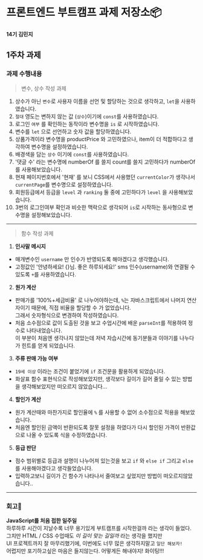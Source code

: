 # 프론트엔드 부트캠프 과제 저장소📦
**14기 김민지**

## 1주차 과제

### 과제 수행내용
> 변수, 상수 작성 과제
1. 상수가 아닌 `변수`로 사용자 이름을 선언 및 할당하는 것으로 생각하고, `let`을 사용하였습니다.
2. `절대` 영도는 변하지 않는 값 (`상수`)이기에 `const`를 사용하였습니다.
3. 로그인 `여부` 를 확인하는 동작이라 변수명을 `is` 로 시작하였습니다.
4. 변수를 `let` 으로 선언하고 숫자 값을 할당하였습니다. 
5. 상품가격이라 변수명을 productPrice 와 고민하였으나, item이 더 적합하다고 생각하여 변수명을 설정하였습니다.
6. 배경색을 담는 `상수` 이기에 `const`를 사용하였습니다.
7. '댓글 수' 라는 변수명에 numberOf 를 쓸지 count를 쓸지 고민하다가 numberOf를 사용해보았습니다.
8. 현재 페이지번호에서 '현재' 를 보니 CSS에서 사용했던 `currentColor`가 생각나서 `currentPage`를 변수명으로 설정하였습니다.
9. 회원등급에서 등급을 `level` 과 `ranking` 둘 중에 고민하다가 `level` 을 사용해보았습니다.
10. 3번의 로그인여부 확인과 비슷한 맥락으로 생각되어 `is`로 시작하는 동사형으로 변수명을 설정해보았습니다.


---

> 함수 작성 과제
1. **인사말 메시지**
  - 매개변수인 `username` 만 인수가 반영되도록 해야겠다고 생각했습니다. 
  - 고정값인 '안녕하세요! {}님. 좋은 하루되세요!' sms 인수(username)와 연결될 수 있도록 `+`를 사용하였습니다.

2. **원가 계산**
  - 판매가를 '100%+세금비율' 로 나누어야하는데, `%`는 자바스크립트에서 나머지 연산자이기 때문에, 직접 비율을 할당할 수 가 없었습니다. <br />
  그래서 숫자형식으로 변경하여 작성하였습니다.
  - 처음 소수점으로 값이 도출된 것을 보고 수업시간에 배운 `parseInt`를 적용하여 정수로 나타내었습니다. <br />
  이 부분이 처음엔 생각나지 않았는데 저녁 자습시간에 동기분들과 이야기를 나누다가 힌트를 얻게 되었습니다. 

3. **주류 판매 가능 여부**
  - `19세 이상` 이라는 조건이 붙었기에 `if` 조건문을 활용하게 되었습니다.
  - 화살표 함수 표현식으로 작성해보았지만, 생각보다 길이가 길어 줄일 수 있는 방법을 생각해보았지만 떠오르지 않았습니다...

4. **할인가 계산**
  -  원가 계산때와 마찬가지로 할인율에 `%` 를 사용할 수 없어 소수점으로 적용을 해보았습니다. 
  - 처음엔 할인된 금액이 반환되도록 잘못 설정을 하였다가 다시 할인된 가격이 반환값으로 나올 수 있도록 식을 수정하였습니다.

5. **등급 판단**
  - 점수 범위별로 등급과 설명이 나누어져 있는것을 보고 `if` 와 `else if` 그리고 `else` 를 사용해야겠다고 생각들었습니다.
  - 입력하고보니 길이가 긴 함수가 나타나서 줄여보고 싶었지만 방법이 떠오르지않았습니다..

---

### 회고📝
**JavaScript를 처음 접한 일주일** <br />
하루하루 시간이 지날수록 너무 용기있게 부트캠프를 시작한걸까 라는 생각이 들었다. <br />
그치만 HTML / CSS 수업때도 <i>이 길이 맞는 길일까</i> 라는 생각을 했지만 <br />
UI 프로젝트까지 잘 마무리했기에, 이번에도 너무 많은 생각하지말고 `일단 해보자!` <br />
어렵지만 포기하고싶은 마음은 들지않는다. 어떻게든 해내야지! 화이팅!!!